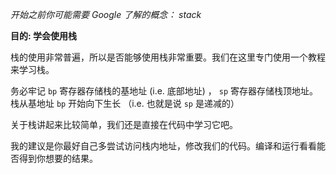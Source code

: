 *开始之前你可能需要 Google 了解的概念： stack*

**目的: 学会使用栈**

栈的使用非常普遍，所以是否能够使用栈非常重要。我们在这里专门使用一个教程来学习栈。

务必牢记  `bp` 寄存器存储栈的基地址 (i.e. 底部地址) ， `sp` 寄存器存储栈顶地址。栈从基地址 `bp` 开始向下生长 （i.e. 也就是说 `sp` 是递减的）

关于栈讲起来比较简单，我们还是直接在代码中学习它吧。

我的建议是你最好自己多尝试访问栈内地址，修改我们的代码。编译和运行看看能否得到你想要的结果。
